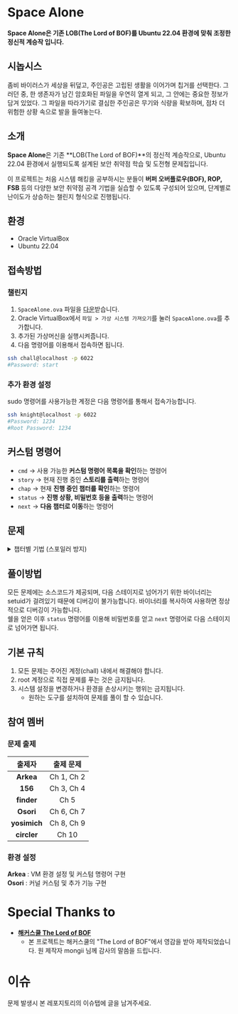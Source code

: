 # Space Alone
**Space Alone은 기존 LOB(The Lord of BOF)를 Ubuntu 22.04 환경에 맞춰 조정한 정신적 계승작 입니다.** 

## 시놉시스
좀비 바이러스가 세상을 뒤덮고, 주인공은 고립된 생활을 이어가며 칩거를 선택한다. 그러던 중, 한 생존자가 남긴 암호화된 파일을 우연히 열게 되고, 그 안에는 중요한 정보가 담겨 있었다. 그 파일을 따라가기로 결심한 주인공은 무기와 식량을 확보하며, 점차 더 위험한 상황 속으로 발을 들여놓는다.

## 소개
**Space Alone**은 기존 **LOB(The Lord of BOF)**의 정신적 계승작으로, Ubuntu 22.04 환경에서 실행되도록 설계된 보안 취약점 학습 및 도전형 문제집입니다.

이 프로젝트는 처음 시스템 해킹을 공부하시는 분들이 **버퍼 오버플로우(BOF), ROP, FSB** 등의 다양한 보안 취약점 공격 기법을 실습할 수 있도록 구성되어 있으며, 단계별로 난이도가 상승하는 챌린지 형식으로 진행됩니다.


## 환경
- Oracle VirtualBox
- Ubuntu 22.04

## 접속방법
### 챌린지
1. `SpaceAlone.ova` 파일을 [다운](https://drive.google.com/file/d/11Bx_1c9ZLMwlAEsJ4ZtP48HuYGbb5m7a/view?usp=sharing)받습니다. 
2. Oracle VirtualBox에서 `파일 > 가상 시스템 가져오기`를 눌러 `SpaceAlone.ova`를 추가합니다.
3. 추가된 가상머신을 실행시켜줍니다.
4. 다음 명령어를 이용해서 접속하면 됩니다.
```bash
ssh chall@localhost -p 6022
#Password: start
```
### 추가 환경 설정
sudo 명령어를 사용가능한 계정은 다음 명령어를 통해서 접속가능합니다. 
```bash
ssh knight@localhost -p 6022
#Password: 1234
#Root Password: 1234
```

## 커스텀 명령어
- `cmd` → 사용 가능한 **커스텀 명령어 목록을 확인**하는 명령어  
- `story` → 현재 진행 중인 **스토리를 출력**하는 명령어  
- `chap` → 현재 **진행 중인 챕터를 확인**하는 명령어  
- `status` → **진행 상황, 비밀번호 등을 출력**하는 명령어  
- `next` → **다음 챕터로 이동**하는 명령어

## 문제
<details>
<summary>챕터별 기법 (스포일러 방지)</summary> 
   
|  챕터   |           기법            |
| :---: | :---------------------: |
| Ch 1  |        Basic BOF        |
| Ch 2  |     Basic Shellcode     |
| Ch 3  |        Stack BOF        |
| Ch 4  |        Basic ROP        |
| Ch 5  |        BOF, ROP         |
| Ch 6  |        Canary, BOF      |
| Ch 7  |   OOB, GOT Overwrite    |
| Ch 8  |           FSB           |
| Ch 9  |       Stack Pivot       |
| Ch 10 | FSB, libc GOT Overwrite |

</details>

## 풀이방법
모든 문제에는 소스코드가 제공되며, 다음 스테이지로 넘어가기 위한 바이너리는 setuid가 걸려있기 때문에 디버깅이 불가능합니다. 바이너리를 복사하여 사용하면 정상적으로 디버깅이 가능합니다.    
쉘을 얻은 이후 `status` 명령어를 이용해 비밀번호를 얻고 `next` 명령어로 다음 스테이지로 넘어가면 됩니다. 

## 기본 규칙
1. 모든 문제는 주어진 계정(chall) 내에서 해결해야 합니다.
2. root 계정으로 직접 문제를 푸는 것은 금지됩니다.
3. 시스템 설정을 변경하거나 환경을 손상시키는 행위는 금지됩니다.
   - 원하는 도구를 설치하여 문제를 풀이 할 수 있습니다.

## 참여 멤버
### 문제 출제
|   **출제자**    | **출제 문제**  |
| :----------: | :--------: |
|  **Arkea**   | Ch 1, Ch 2 |
|   **156**    | Ch 3, Ch 4 |
|  **finder**  |    Ch 5    |
|  **Osori**   | Ch 6, Ch 7 |
| **yosimich** | Ch 8, Ch 9 |
| **circler**  |   Ch 10    |

### 환경 설정
 **Arkea** : VM 환경 설정 및 커스텀 명령어 구현   
 **Osori** : 커널 커스텀 및 추가 기능 구현  



# Special Thanks to
-  **[해커스쿨 The Lord of BOF](https://www.hackerschool.org/HS_Boards/zboard.php?id=HS_Notice&no=1170881885)**  
   - 본 프로젝트는 해커스쿨의 "The Lord of BOF"에서 영감을 받아 제작되었습니다. 원 제작자 mongii 님께 감사의 말씀을 드립니다. 

# 이슈
문제 발생시 본 레포지토리의 이슈탭에 글을 남겨주세요. 

